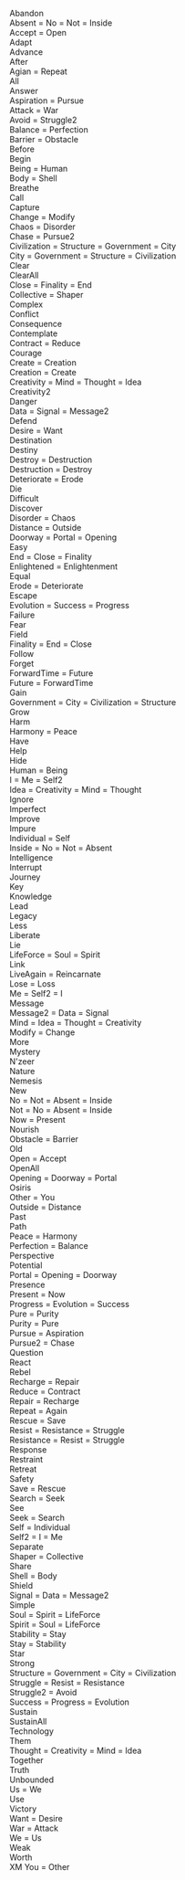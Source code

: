 Abandon  
Absent = No = Not = Inside  
Accept = Open  
Adapt  
Advance  
After  
Agian = Repeat  
All  
Answer  
Aspiration = Pursue  
Attack = War  
Avoid = Struggle2  
Balance = Perfection  
Barrier = Obstacle  
Before  
Begin  
Being = Human  
Body = Shell  
Breathe  
Call  
Capture  
Change = Modify  
Chaos = Disorder  
Chase = Pursue2  
Civilization = Structure = Government = City  
City = Government = Structure = Civilization  
Clear  
ClearAll  
Close = Finality = End  
Collective = Shaper  
Complex  
Conflict  
Consequence  
Contemplate  
Contract = Reduce  
Courage  
Create = Creation  
Creation = Create  
Creativity = Mind = Thought = Idea  
Creativity2  
Danger  
Data = Signal = Message2  
Defend  
Desire = Want  
Destination  
Destiny  
Destroy = Destruction  
Destruction = Destroy  
Deteriorate = Erode  
Die  
Difficult  
Discover  
Disorder = Chaos  
Distance = Outside  
Doorway = Portal = Opening  
Easy  
End = Close = Finality  
Enlightened = Enlightenment  
Equal  
Erode = Deteriorate  
Escape  
Evolution = Success = Progress  
Failure  
Fear  
Field  
Finality = End = Close  
Follow  
Forget  
ForwardTime = Future  
Future = ForwardTime  
Gain  
Government = City = Civilization = Structure  
Grow  
Harm  
Harmony = Peace  
Have  
Help  
Hide  
Human = Being  
I = Me = Self2  
Idea = Creativity = Mind = Thought  
Ignore  
Imperfect  
Improve  
Impure  
Individual = Self  
Inside = No = Not = Absent  
Intelligence  
Interrupt  
Journey  
Key  
Knowledge  
Lead  
Legacy  
Less  
Liberate  
Lie  
LifeForce = Soul = Spirit  
Link  
LiveAgain = Reincarnate  
Lose = Loss  
Me = Self2 = I  
Message  
Message2 = Data = Signal  
Mind = Idea = Thought = Creativity  
Modify = Change  
More  
Mystery  
N'zeer  
Nature  
Nemesis  
New  
No = Not = Absent = Inside  
Not = No = Absent = Inside  
Now = Present  
Nourish  
Obstacle = Barrier  
Old  
Open = Accept  
OpenAll  
Opening = Doorway = Portal  
Osiris  
Other = You  
Outside = Distance  
Past  
Path  
Peace = Harmony  
Perfection = Balance  
Perspective  
Potential  
Portal = Opening = Doorway  
Presence  
Present = Now  
Progress = Evolution = Success  
Pure = Purity  
Purity = Pure  
Pursue = Aspiration  
Pursue2 = Chase  
Question  
React  
Rebel  
Recharge = Repair  
Reduce = Contract  
Repair = Recharge  
Repeat = Again  
Rescue = Save  
Resist = Resistance = Struggle  
Resistance = Resist = Struggle  
Response  
Restraint  
Retreat  
Safety  
Save = Rescue  
Search = Seek  
See  
Seek = Search  
Self = Individual  
Self2 = I = Me  
Separate  
Shaper = Collective  
Share  
Shell = Body  
Shield  
Signal = Data = Message2  
Simple  
Soul = Spirit = LifeForce  
Spirit = Soul = LifeForce  
Stability = Stay  
Stay = Stability  
Star  
Strong  
Structure = Government = City = Civilization  
Struggle = Resist = Resistance  
Struggle2 = Avoid  
Success = Progress = Evolution  
Sustain  
SustainAll  
Technology  
Them  
Thought = Creativity = Mind = Idea  
Together  
Truth  
Unbounded  
Us = We  
Use  
Victory  
Want = Desire  
War = Attack  
We = Us  
Weak  
Worth  
XM
You = Other  

